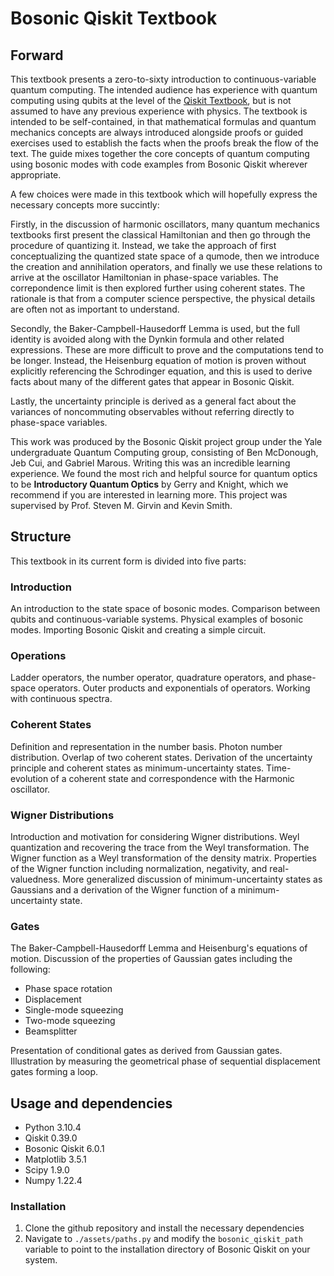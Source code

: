 # Bosonic Qiskit Textbook

## Forward
This textbook presents a zero-to-sixty introduction to continuous-variable quantum computing. The intended audience has experience with quantum computing using qubits at the level of the [Qiskit Textbook](https://qiskit.org/textbook/preface.html), but is not assumed to have any previous experience with physics. The textbook is intended to be self-contained, in that mathematical formulas and quantum mechanics concepts are always introduced alongside proofs or guided exercises used to establish the facts when the proofs break the flow of the text. The guide mixes together the core concepts of quantum computing using bosonic modes with code examples from Bosonic Qiskit wherever appropriate. 

A few choices were made in this textbook which will hopefully express the necessary concepts more succintly:

Firstly, in the discussion of harmonic oscillators, many quantum mechanics textbooks first present the classical Hamiltonian and then go through the procedure of quantizing it. Instead, we take the approach of first conceptualizing the quantized state space of a qumode, then we introduce the creation and annihilation operators, and finally we use these relations to arrive at the oscillator Hamiltonian in phase-space variables. The correpondence limit is then explored further using coherent states. The rationale is that from a computer science perspective, the physical details are often not as important to understand. 

Secondly, the Baker-Campbell-Hausedorff Lemma is used, but the full identity is avoided along with the Dynkin formula and other related expressions. These are more difficult to prove and the computations tend to be longer. Instead, the Heisenburg equation of motion is proven without explicitly referencing the Schrodinger equation, and this is used to derive facts about many of the different gates that appear in Bosonic Qiskit.

Lastly, the uncertainty principle is derived as a general fact about the variances of noncommuting observables without referring directly to phase-space variables.

This work was produced by the Bosonic Qiskit project group under the Yale undergraduate Quantum Computing group, consisting of Ben McDonough, Jeb Cui, and Gabriel Marous. Writing this was an incredible learning experience. We found the most rich and helpful source for quantum optics to be **Introductory Quantum Optics** by Gerry and Knight, which we recommend if you are interested in learning more. This project was supervised by Prof. Steven M. Girvin and Kevin Smith.

## Structure
This textbook in its current form is divided into five parts:

### Introduction
An introduction to the state space of bosonic modes. Comparison between qubits and continuous-variable systems. Physical examples of bosonic modes. Importing Bosonic Qiskit and creating a simple circuit.

### Operations
Ladder operators, the number operator, quadrature operators, and phase-space operators. Outer products and exponentials of operators. Working with continuous spectra.

### Coherent States
Definition and representation in the number basis. Photon number distribution. Overlap of two coherent states. Derivation of the uncertainty principle and coherent states as minimum-uncertainty states. Time-evolution of a coherent state and correspondence with the Harmonic oscillator.

### Wigner Distributions
Introduction and motivation for considering Wigner distributions. Weyl quantization and recovering the trace from the Weyl transformation. The Wigner function as a Weyl transformation of the density matrix. Properties of the Wigner function including normalization, negativity, and real-valuedness. More generalized discussion of minimum-uncertainty states as Gaussians and a derivation of the Wigner function of a minimum-uncertainty state.

### Gates
The Baker-Campbell-Hausedorff Lemma and Heisenburg's equations of motion. Discussion of the properties of Gaussian gates including the following:

* Phase space rotation
* Displacement
* Single-mode squeezing
* Two-mode squeezing
* Beamsplitter

Presentation of conditional gates as derived from Gaussian gates. Illustration by measuring the geometrical phase of sequential displacement gates forming a loop.

## Usage and dependencies
* Python 3.10.4
* Qiskit 0.39.0
* Bosonic Qiskit 6.0.1
* Matplotlib 3.5.1
* Scipy 1.9.0
* Numpy 1.22.4

### Installation
1. Clone the github repository and install the necessary dependencies
2. Navigate to `./assets/paths.py` and modify the `bosonic_qiskit_path` variable to point to the installation directory of Bosonic Qiskit on your system.
